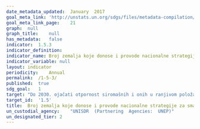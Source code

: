 ```yaml
---
date_metadata_updated:	January  2017
goal_meta_link:	'http://unstats.un.org/sdgs/files/metadata-compilation/Metadata-Goal-1.pdf'
goal_meta_link_page:	21
graph:	null
graph_title:	null
has_metadata:	false
indicator:	1.5.3
indicator_definition:	
indicator_name:	Broj zemalja koje donose i provode nacionalne strategije za smanjenje rizika od katastrofa u skladu sa Sendai okvirom smanjenja rizika od katastrofa za razdoblje 2015. - 2030.
indicator_variable:	null
layout:	indicator
periodicity:	Annual
permalink:	/1-5-3/
published:	true
sdg_goal:	1
target:	"Do 2030. ojačati otpornost siromašnih i onih u ranjivom položaju te smanjiti njihovu izloženost i ranjivost u ekstremnim događajima povezanima s klimom i drugim gospodarskim, društvenim, ekološkim šokovima i kаtаstrofаma"
target_id:	'1.5'
title:	Broj zemalja koje donose i provode nacionalne strategije za smanjenje rizika od katastrofa u skladu sa Sendai okvirom smanjenja rizika od katastrofa za razdoblje 2015. - 2030.
un_custodial_agency:	"UNISDR  (Partnering  Agencies:  UNEP)"
un_designated_tier:	2
---
```

